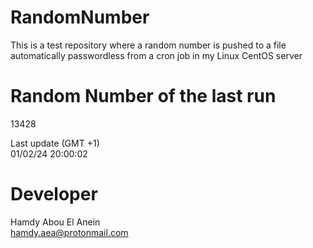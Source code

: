 # RandomNumber    
This is a test repository where a random number is pushed to a file automatically passwordless from a cron job in my Linux CentOS server    
# Random Number of the last run   
13428
      
Last update (GMT +1)    
01/02/24 20:00:02
# Developer    
Hamdy Abou El Anein   
hamdy.aea@protonmail.com
